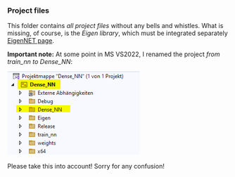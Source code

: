 ### Project files ###

This folder contains *all project files* without any bells and whistles. What is missing, of course, is the *Eigen library*, which must be integrated separately [EigenNET page](https://github.com/SuprenumDE/EigenNET).

**Important note:** At some point in MS VS2022, I renamed the project *from train_nn to Dense_NN*: 

![train_nn to Dense_NN](https://github.com/SuprenumDE/EigenNET/blob/main/images/train_nn%20nach%20Dense_NN.png)

Please take this into account! Sorry for any confusion!
